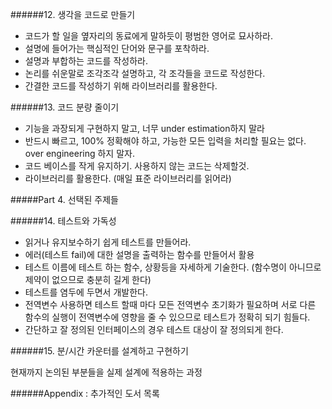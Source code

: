 ######12. 생각을 코드로 만들기

* 코드가 할 일을 옆자리의 동료에게 말하듯이 평범한 영어로 묘사하라.
* 설명에 들어가는 핵심적인 단어와 문구를 포착하라.
* 설명과 부합하는 코드를 작성하라.
* 논리를 쉬운말로 조각조각 설명하고, 각 조각들을 코드로 작성한다.
* 간결한 코드를 작성하기 위해 라이브러리를 활용한다.

######13. 코드 분량 줄이기

* 기능을 과장되게 구현하지 말고, 너무 under estimation하지 말라
* 반드시 빠르고, 100% 정확해야 하고, 가능한 모든 입력을 처리할 필요는 없다. over engineering 하지 말자.
* 코드 베이스를 작게 유지하기. 사용하지 않는 코드는 삭제할것.
* 라이브러리를 활용한다. (매일 표준 라이브러리를 읽어라)

#####Part 4. 선택된 주제들

######14. 테스트와 가독성

* 읽거나 유지보수하기 쉽게 테스트를 만들어라.
* 에러(테스트 fail)에 대한 설명을 출력하는 함수를 만들어서 활용
* 테스트 이름에 테스트 하는 함수, 상황등을 자세하게 기술한다. (함수명이 아니므로 제약이 없으므로 충분히 길게 한다)
* 테스트를 염두에 두면서 개발한다.
* 전역변수 사용하면 테스트 할때 마다 모든 전역변수 초기화가 필요하며 서로 다른 함수의 실행이 전역변수에 영향을 줄 수 있으므로 테스트가 정확히 되기 힘들다.
* 간단하고 잘 정의된 인터페이스의 경우 테스트 대상이 잘 정의되게 한다.

######15. 분/시간 카운터를 설계하고 구현하기

현재까지 논의된 부분들을 실제 설계에 적용하는 과정

######Appendix : 추가적인 도서 목록